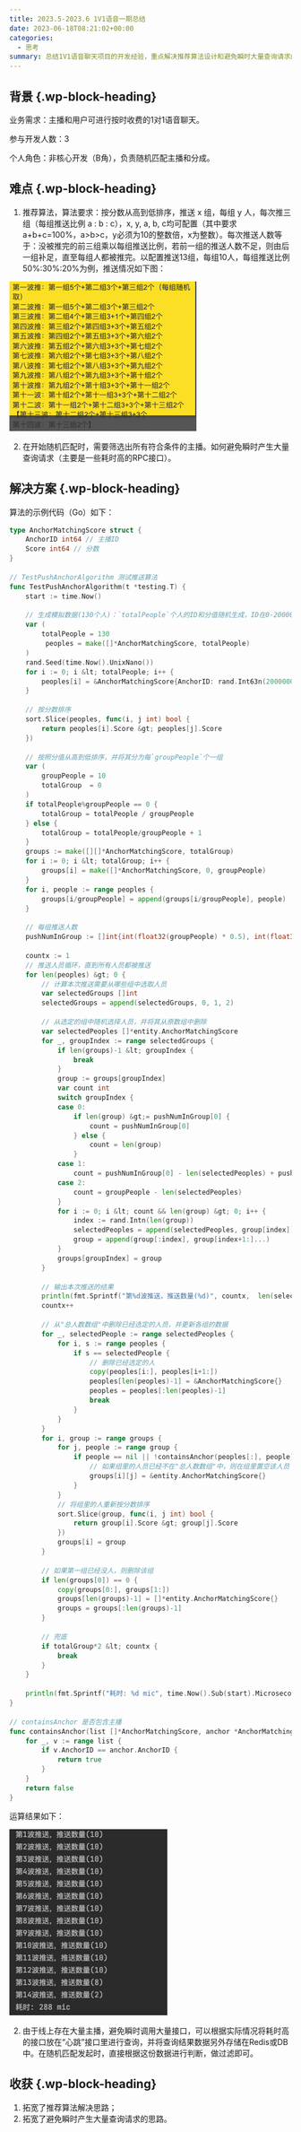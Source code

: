 ```yaml
---
title: 2023.5-2023.6 1V1语音一期总结
date: 2023-06-18T08:21:02+00:00
categories:
  - 思考
summary: 总结1V1语音聊天项目的开发经验，重点解决推荐算法设计和避免瞬时大量查询请求的技术难点，分享了具体的实现方案和代码示例。
---
```


## <span class="ez-toc-section" id="%E8%83%8C%E6%99%AF"></span>背景<span class="ez-toc-section-end"></span> {.wp-block-heading}

业务需求：主播和用户可进行按时收费的1对1语音聊天。

参与开发人数：3

个人角色：非核心开发（B角），负责随机匹配主播和分成。

## <span class="ez-toc-section" id="%E9%9A%BE%E7%82%B9"></span>难点<span class="ez-toc-section-end"></span> {.wp-block-heading}

<ol start="1">
  <li>
    推荐算法，算法要求：按分数从高到低排序，推送&nbsp;x&nbsp;组，每组&nbsp;y&nbsp;人，每次推三组（每组推送比例&nbsp;a&nbsp;:&nbsp;b&nbsp;:&nbsp;c），x,&nbsp;y,&nbsp;a,&nbsp;b,&nbsp;c均可配置（其中要求a+b+c=100%，a>b>c，y必须为10的整数倍，x为整数）。每次推送人数等于：没被推完的前三组乘以每组推送比例，若前一组的推送人数不足，则由后一组补足，直至每组人都被推完。以配置推送13组，每组10人，每组推送比例50%:30%:20%为例，推送情况如下图：
  </li>
</ol>

![](image.png)

<ol start="2">
  <li>
    在开始随机匹配时，需要筛选出所有符合条件的主播。如何避免瞬时产生大量查询请求（主要是一些耗时高的RPC接口）。
  </li>
</ol>

## <span class="ez-toc-section" id="%E8%A7%A3%E5%86%B3%E6%96%B9%E6%A1%88"></span>解决方案<span class="ez-toc-section-end"></span> {.wp-block-heading}

算法的示例代码（Go）如下：

```go
type AnchorMatchingScore struct {
	AnchorID int64 // 主播ID
	Score int64 // 分数
}

// TestPushAnchorAlgorithm 测试推送算法
func TestPushAnchorAlgorithm(t *testing.T) {
    start := time.Now()

	// 生成模拟数据(130个人)：`totalPeople`个人的ID和分值随机生成，ID在0-2000000，分数在0~999之间
    var (
        totalPeople = 130
	     peoples = make([]*AnchorMatchingScore, totalPeople)
    )
	rand.Seed(time.Now().UnixNano())
	for i := 0; i &lt; totalPeople; i++ {
		peoples[i] = &AnchorMatchingScore{AnchorID: rand.Int63n(2000000), Score: rand.Int63n(1000)}
	}

    // 按分数排序
	sort.Slice(peoples, func(i, j int) bool {
		return peoples[i].Score &gt; peoples[j].Score
	})

    // 按照分值从高到低排序，并将其分为每`groupPeople`个一组
	var (
		groupPeople = 10
		totalGroup  = 0
	)
	if totalPeople%groupPeople == 0 {
		totalGroup = totalPeople / groupPeople
	} else {
		totalGroup = totalPeople/groupPeople + 1
	}
	groups := make([][]*AnchorMatchingScore, totalGroup)
	for i := 0; i &lt; totalGroup; i++ {
		groups[i] = make([]*AnchorMatchingScore, 0, groupPeople)
	}
	for i, people := range peoples {
		groups[i/groupPeople] = append(groups[i/groupPeople], people)
	}

    // 每组推送人数
	pushNumInGroup := []int{int(float32(groupPeople) * 0.5), int(float32(groupPeople) * 0.3), int(float32(groupPeople) * 0.2)}

    countx := 1
	// 推送人员循环，直到所有人员都被推送
	for len(peoples) &gt; 0 {
		// 计算本次推送需要从哪些组中选取人员
		var selectedGroups []int
		selectedGroups = append(selectedGroups, 0, 1, 2)

		// 从选定的组中随机选择人员，并将其从原数组中删除
		var selectedPeoples []*entity.AnchorMatchingScore
		for _, groupIndex := range selectedGroups {
			if len(groups)-1 &lt; groupIndex {
				break
			}
			group := groups[groupIndex]
			var count int
			switch groupIndex {
			case 0:
				if len(group) &gt;= pushNumInGroup[0] {
					count = pushNumInGroup[0]
				} else {
					count = len(group)
				}
			case 1:
				count = pushNumInGroup[0] - len(selectedPeoples) + pushNumInGroup[1]
			case 2:
				count = groupPeople - len(selectedPeoples)
			}
			for i := 0; i &lt; count && len(group) &gt; 0; i++ {
				index := rand.Intn(len(group))
				selectedPeoples = append(selectedPeoples, group[index])
				group = append(group[:index], group[index+1:]...)
			}
			groups[groupIndex] = group
		}

		// 输出本次推送的结果
		println(fmt.Sprintf("第%d波推送，推送数量(%d)", countx,  len(selectedPeoples)))
		countx++

		// 从"总人数数组"中删除已经选定的人员，并更新各组的数据
		for _, selectedPeople := range selectedPeoples {
			for i, s := range peoples {
				if s == selectedPeople {
					// 删除已经选定的人
					copy(peoples[i:], peoples[i+1:])
					peoples[len(peoples)-1] = &AnchorMatchingScore{}
					peoples = peoples[:len(peoples)-1]
					break
				}
			}
		}
		for i, group := range groups {
			for j, people := range group {
				if people == nil || !containsAnchor(peoples[:], people) {
					// 如果组里的人员已经不在"总人数数组"中，则在组里置空该人员
					groups[i][j] = &entity.AnchorMatchingScore{}
				}
			}
			// 将组里的人重新按分数排序
			sort.Slice(group, func(i, j int) bool {
				return group[i].Score &gt; group[j].Score
			})
			groups[i] = group
		}

		// 如果第一组已经没人，则删除该组
		if len(groups[0]) == 0 {
			copy(groups[0:], groups[1:])
			groups[len(groups)-1] = []*entity.AnchorMatchingScore{}
			groups = groups[:len(groups)-1]
		}

		// 兜底
		if totalGroup*2 &lt; countx {
			break
		}
	}

	println(fmt.Sprintf("耗时: %d mic", time.Now().Sub(start).Microseconds()))
}

// containsAnchor 是否包含主播
func containsAnchor(list []*AnchorMatchingScore, anchor *AnchorMatchingScore) bool {
	for _, v := range list {
		if v.AnchorID == anchor.AnchorID {
			return true
		}
	}
	return false
}
```

运算结果如下：

![](image-1.png)

<ol start="2">
  <li>
    由于线上存在大量主播，避免瞬时调用大量接口，可以根据实际情况将耗时高的接口放在“心跳”接口里进行查询，并将查询结果数据另外存储在Redis或DB中。在随机匹配发起时，直接根据这份数据进行判断，做过滤即可。
  </li>
</ol>

## <span class="ez-toc-section" id="%E6%94%B6%E8%8E%B7"></span>收获<span class="ez-toc-section-end"></span> {.wp-block-heading}

<ol start="1">
  <li>
    拓宽了推荐算法解决思路；
  </li>
  <li>
    拓宽了避免瞬时产生大量查询请求的思路。
  </li>
</ol>